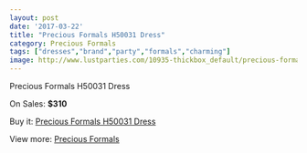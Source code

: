 ```yaml
---
layout: post
date: '2017-03-22'
title: "Precious Formals H50031 Dress"
category: Precious Formals
tags: ["dresses","brand","party","formals","charming"]
image: http://www.lustparties.com/10935-thickbox_default/precious-formals-h50031-dress.jpg
---
```

Precious Formals H50031 Dress

On Sales: **$310**
<a href="https://www.lustparties.com/en/precious-formals/3828-precious-formals-h50031-dress.html"><amp-img layout="responsive" width="600" height="600" src="//www.lustparties.com/10935-thickbox_default/precious-formals-h50031-dress.jpg" alt="Precious Formals H50031 Dress 0" /></a>

Buy it: [Precious Formals H50031 Dress](https://www.lustparties.com/en/precious-formals/3828-precious-formals-h50031-dress.html "Precious Formals H50031 Dress")

View more: [Precious Formals](https://www.lustparties.com/en/18-precious-formals "Precious Formals")